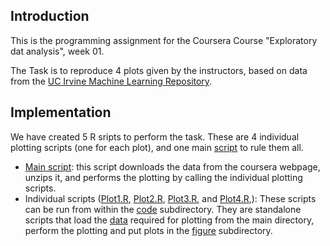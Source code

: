 ## Introduction

This is the programming assignment for the Coursera Course "Exploratory dat analysis", week 01.

The Task is to reproduce 4 plots given by the instructors, based on data from the
[UC Irvine Machine Learning Repository](http://archive.ics.uci.edu/ml/).

## Implementation

We have created 5 R sripts to perform the task. These are 4 individual plotting scripts (one for each plot), and one main [script](Script.R) to rule them all.
  * [Main script](Script.R): this script downloads the data from the coursera webpage, unzips it, and performs the plotting by calling the individual plotting scripts.
  * Individual scripts ([Plot1.R](code/Plot1.R), [Plot2.R](code/Plot2.R), [Plot3.R](code/Plot3.R), and [Plot4.R](code/Plot4.R),): These scripts can be run from within the [code](code) subdirectory. They are standalone scripts that load the [data](df_selected_dates) required for plotting from the main directory, perform the plotting and put plots in the [figure](figure) subdirectory.
